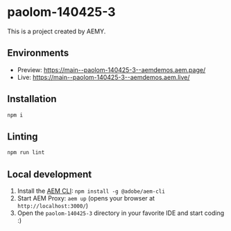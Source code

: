 # paolom-140425-3

This is a project created by AEMY.

## Environments

- Preview: https://main--paolom-140425-3--aemdemos.aem.page/
- Live: https://main--paolom-140425-3--aemdemos.aem.live/

## Installation

```sh
npm i
```

## Linting

```sh
npm run lint
```

## Local development

1. Install the [AEM CLI](https://github.com/adobe/helix-cli): `npm install -g @adobe/aem-cli`
1. Start AEM Proxy: `aem up` (opens your browser at `http://localhost:3000/`)
1. Open the `paolom-140425-3` directory in your favorite IDE and start coding :)